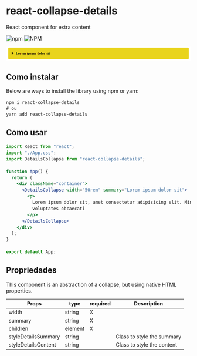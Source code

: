 # react-collapse-details

React component for extra content

![npm](https://img.shields.io/npm/v/react-collapse-details)
![NPM](https://img.shields.io/npm/l/react-collapse-details)

![Test Image 1](https://github.com/josellia/img-collapse/blob/master/collapse.PNG)

## Como instalar

Below are ways to install the library using npm or yarn:

```
npm i react-collapse-details
# ou
yarn add react-collapse-details
```

## Como usar

```jsx
import React from "react";
import "./App.css";
import DetailsCollapse from "react-collapse-details";

function App() {
  return (
    <div className="container">
      <DetailsCollapse width="50rem" summary="Lorem ipsum dolor sit">
        <p>
          Lorem ipsum dolor sit, amet consectetur adipisicing elit. Minima
          voluptates obcaecati
        </p>
      </DetailsCollapse>
    </div>
  );
}

export default App;
```

## Propriedades

This component is an abstraction of a collapse, but using native HTML properties.

| Props               | type    | required | Description                |
| ------------------- | ------- | -------- | -------------------------- |
| width               | string  | X        |                            |
| summary             | string  | X        |                            |
| children            | element | X        |                            |
| styleDetailsSummary | string  |          | Class to style the summary |
| styleDetailsContent | string  |          | Class to style the content |

